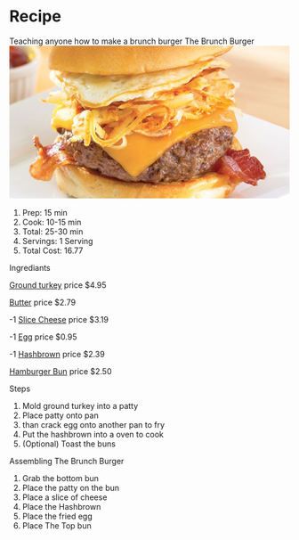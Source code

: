 # Recipe
Teaching anyone how to make a brunch burger
The Brunch Burger
![Burger](./Burger.jpg)

1. Prep: 15 min
2. Cook: 10-15 min
3. Total: 25-30 min
4. Servings: 1 Serving
5. Total Cost: 16.77 

Ingrediants

 [Ground turkey](https://www.instacart.com/shopping/products/2758206-shady-brook-farms-ground-turkey-1.3-lb?rid=495&utm_source=instacart_google&utm_medium=sem_shopping&utm_campaign=ad_demand_prospecting_shopping&ko_click_id=EAIaIQobChMI_7bC5ZLx5AIVh5yzCh2TrgLTEAkYAiABEgJc7fD_BwE&utm_source=instacart_google&utm_medium=paid_search_nonbrand&utm_campaign=ad_demand_shopping_food_ma_boston_newengen?ko_click_id=EAIaIQobChMI_7bC5ZLx5AIVh5yzCh2TrgLTEAkYAiABEgJc7fD_BwE&utm_medium=paid_search&utm_source=instacart_google&utm_campaign=ad_demand_prospecting&utm_term=&gclid=EAIaIQobChMI_7bC5ZLx5AIVh5yzCh2TrgLTEAkYAiABEgJc7fD_BwE) price $4.95

 [Butter](https://grocery.walmart.com/ip/Land-O-Lakes-Half-Stick-Salted-Butter-8-oz/10801754?wmlspartner=wlpa&selectedSellerId=0&wl13=2122&adid=22222222420331748883&wmlspartner=wmtlabs&wl0=&wl1=g&wl2=c&wl3=305074695115&wl4=pla-546274454136&wl5=9002030&wl6=&wl7=&wl8=&wl9=pla&wl10=120643079&wl11=local&wl12=10801754&wl13=2122&veh=sem_LIA&gclid=EAIaIQobChMI9_7gkpPx5AIVDRgMCh0BhwDREAkYASABEgLX1fD_BwE&gclsrc=aw.ds) price $2.79

-1 [Slice Cheese](https://www.target.com/p/kraft-singles-american-cheese-slices-16ct/-/A-12955140?ref=tgt_adv_XS000000&AFID=google_pla_df&fndsrc=tgtao&CPNG=PLA_Grocery%2BShopping_Local&adgroup=SC_Grocery&LID=700000001170770pgs&network=g&device=c&location=9002030&ds_rl=1246978&ds_rl=1247077&ds_rl=1246978&gclid=EAIaIQobChMI2_y8g5Hx5AIVAZyzCh0iRgj8EAkYASABEgIIDPD_BwE&gclsrc=aw.ds) price $3.19

-1 [Egg](https://www.target.com/p/grade-a-large-eggs-12ct-good-38-gather-8482/-/A-14713534?ref=tgt_adv_XS000000&AFID=google_pla_df&fndsrc=tgtao&CPNG=PLA_Grocery%2BShopping_Local&adgroup=SC_Grocery&LID=700000001170770pgs&network=g&device=c&location=9002030&ds_rl=1246978&ds_rl=1247077&ds_rl=1246978&gclid=EAIaIQobChMIlPuBz5Hx5AIVDVYMCh36ZAOFEAkYAiABEgIXF_D_BwE&gclsrc=aw.ds) price $0.95

-1 [Hashbrown](https://www.target.com/p/hash-brown-frozen-patties-10ct-market-pantry-153/-/A-14759240?ref=tgt_adv_XS000000&AFID=google_pla_df&fndsrc=tgtao&CPNG=PLA_Grocery%2BShopping_Local&adgroup=SC_Grocery&LID=700000001170770pgs&network=g&device=c&location=9002030&gclid=EAIaIQobChMI2LHYsZLx5AIVUuDICh27WAWhEAkYAyABEgKSOfD_BwE&gclsrc=aw.ds) price $2.39

[Hamburger Bun](shttps://www.instacart.com/shopping/products/18718705-wonder-bread-extra-soft-hamburger-buns-15-oz?rid=249&utm_source=instacart_google&utm_medium=sem_shopping&utm_campaign=ad_demand_prospecting_shopping&ko_click_id=EAIaIQobChMI9sG2iJKA5QIVDYeGCh05sAm9EAkYBiABEgLdCfD_BwE&utm_source=instacart_google&utm_medium=paid_search_nonbrand&utm_campaign=ad_demand_shopping_food_ma_boston_newengen?ko_click_id=EAIaIQobChMI9sG2iJKA5QIVDYeGCh05sAm9EAkYBiABEgLdCfD_BwE&utm_medium=paid_search&utm_source=instacart_google&utm_campaign=ad_demand_prospecting&utm_term=&gclid=EAIaIQobChMI9sG2iJKA5QIVDYeGCh05sAm9EAkYBiABEgLdCfD_BwE) price $2.50

Steps
1. Mold ground turkey into a patty
2. Place patty onto pan
3. than crack egg onto another pan to fry
4. Put the hashbrown into a oven to cook 
5. (Optional) Toast the buns

Assembling The Brunch Burger
1. Grab the bottom bun 
2. Place the patty on the bun
3. Place a slice of cheese
4. Place the Hashbrown
5. Place the fried egg 
6. Place The Top bun
